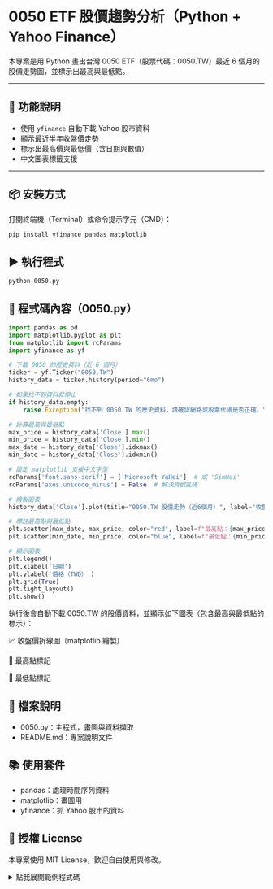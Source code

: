 # 0050 ETF 股價趨勢分析（Python + Yahoo Finance）

本專案是用 Python 畫出台灣 0050 ETF（股票代碼：0050.TW）最近 6 個月的股價走勢圖，並標示出最高與最低點。

---

## 🚀 功能說明

- 使用 `yfinance` 自動下載 Yahoo 股市資料
- 顯示最近半年收盤價走勢
- 標示出最高價與最低價（含日期與數值）
- 中文圖表標籤支援

---

## 📦 安裝方式

打開終端機（Terminal）或命令提示字元（CMD）：

```bash
pip install yfinance pandas matplotlib
```
## ▶️ 執行程式
```bash
python 0050.py
```
## 📜 程式碼內容（0050.py）
```python
import pandas as pd
import matplotlib.pyplot as plt
from matplotlib import rcParams
import yfinance as yf

# 下載 0050 的歷史資料（近 6 個月）
ticker = yf.Ticker("0050.TW")
history_data = ticker.history(period="6mo")

# 如果找不到資料就停止
if history_data.empty:
    raise Exception("找不到 0050.TW 的歷史資料，請確認網路或股票代碼是否正確。")

# 計算最高與最低點
max_price = history_data['Close'].max()
min_price = history_data['Close'].min()
max_date = history_data['Close'].idxmax()
min_date = history_data['Close'].idxmin()

# 設定 matplotlib 支援中文字型
rcParams['font.sans-serif'] = ['Microsoft YaHei']  # 或 'SimHei'
rcParams['axes.unicode_minus'] = False  # 解決負號亂碼

# 繪製圖表
history_data['Close'].plot(title="0050.TW 股價走勢（近6個月）", label="收盤價", figsize=(10, 6))

# 標註最高點與最低點
plt.scatter(max_date, max_price, color="red", label=f"最高點：{max_price:.2f}", zorder=5)
plt.scatter(min_date, min_price, color="blue", label=f"最低點：{min_price:.2f}", zorder=5)

# 顯示圖表
plt.legend()
plt.xlabel('日期')
plt.ylabel('價格（TWD）')
plt.grid(True)
plt.tight_layout()
plt.show()
```
執行後會自動下載 0050.TW 的股價資料，並顯示如下圖表（包含最高與最低點的標示）：

📈 收盤價折線圖（matplotlib 繪製）

🔴 最高點標記

🔵 最低點標記

## 🧾 檔案說明
- 0050.py：主程式，畫圖與資料擷取
- README.md：專案說明文件

## 📚 使用套件
- pandas：處理時間序列資料
- matplotlib：畫圖用
- yfinance：抓 Yahoo 股市的資料

## 🪪 授權 License
本專案使用 MIT License，歡迎自由使用與修改。

<details>
  <summary>點我展開範例程式碼</summary>

```python
print("Hello World!")
```
</details>
